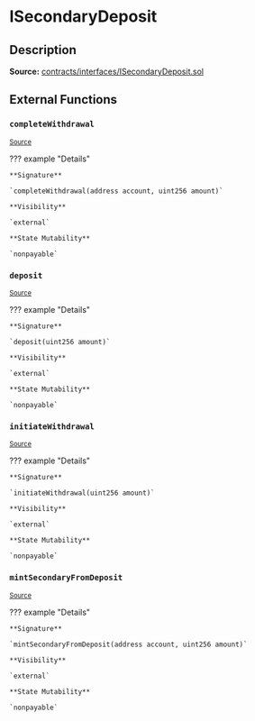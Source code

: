 # ISecondaryDeposit

## Description

**Source:** [contracts/interfaces/ISecondaryDeposit.sol](https://github.com/Synthetixio/synthetix/tree/v2.30.2-ovm/contracts/interfaces/ISecondaryDeposit.sol)

## External Functions

### `completeWithdrawal`

<sub>[Source](https://github.com/Synthetixio/synthetix/tree/v2.30.2-ovm/contracts/interfaces/ISecondaryDeposit.sol#L15)</sub>

??? example "Details"

    **Signature**

    `completeWithdrawal(address account, uint256 amount)`

    **Visibility**

    `external`

    **State Mutability**

    `nonpayable`

### `deposit`

<sub>[Source](https://github.com/Synthetixio/synthetix/tree/v2.30.2-ovm/contracts/interfaces/ISecondaryDeposit.sol#L6)</sub>

??? example "Details"

    **Signature**

    `deposit(uint256 amount)`

    **Visibility**

    `external`

    **State Mutability**

    `nonpayable`

### `initiateWithdrawal`

<sub>[Source](https://github.com/Synthetixio/synthetix/tree/v2.30.2-ovm/contracts/interfaces/ISecondaryDeposit.sol#L9)</sub>

??? example "Details"

    **Signature**

    `initiateWithdrawal(uint256 amount)`

    **Visibility**

    `external`

    **State Mutability**

    `nonpayable`

### `mintSecondaryFromDeposit`

<sub>[Source](https://github.com/Synthetixio/synthetix/tree/v2.30.2-ovm/contracts/interfaces/ISecondaryDeposit.sol#L12)</sub>

??? example "Details"

    **Signature**

    `mintSecondaryFromDeposit(address account, uint256 amount)`

    **Visibility**

    `external`

    **State Mutability**

    `nonpayable`
